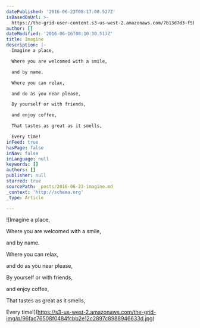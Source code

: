```yaml
---
datePublished: '2016-06-23T08:17:00.527Z'
isBasedOnUrl: >-
  https://the-grid-user-content.s3-us-west-2.amazonaws.com/7b13d7d3-f5be-42bd-b8d2-b01fac06576d.jpg
author: []
dateModified: '2016-06-16T08:10:30.513Z'
title: Imagine
description: |-
  Imagine a place,

  Where you are welcomed with a smile,

  and by name.

  Where you can relax,

  and do as you near please,

  By yourself or with friends,

  and enjoy coffee,

  That tastes as great as it smells,

  Every time!
inFeed: true
hasPage: false
inNav: false
inLanguage: null
keywords: []
authors: []
publisher: null
starred: true
sourcePath: _posts/2016-06-23-imagine.md
_context: 'http://schema.org'
_type: Article

---
```

![Imagine a place,

Where you are welcomed with a smile,

and by name.

Where you can relax,

and do as you near please,

By yourself or with friends,

and enjoy coffee,

That tastes as great as it smells,

Every time!](https://s3-us-west-2.amazonaws.com/the-grid-img/p/96fac76508f0484fcbb2e12c2897c8988946633d.jpg)